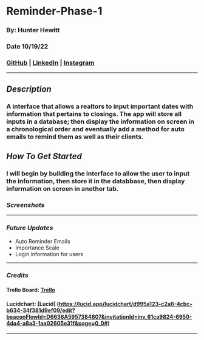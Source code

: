# Reminder-Phase-1

### By: Hunter Hewitt

### Date 10/19/22

### [GitHub](https://github.com/HunterHewitt1) | [LinkedIn](https://www.linkedin.com/in/hunter-hewitt-03ba38223/) | [Instagram](https://www.instagram.com/thehunterhewitt/)

---

## **_Description_**

### A interface that allows a realtors to input important dates with information that pertains to closings. The app will store all inputs in a database; then display the information on screen in a chronological order and eventually add a method for auto emails to remind them as well as their clients.

## **_How To Get Started_**

### I will begin by building the interface to allow the user to input the information, then store it in the databbase, then display information on screen in another tab.

### **_Screenshots_**

---

### **_Future Updates_**

- Auto Reminder Emails
- Importance Scale
- Login information for users

---

### **_Credits_**

#### Trello Board: [Trello](https://trello.com/b/xcjPwOVw/reminder-database)

#### Lucidchart: [Lucid] (https://lucid.app/lucidchart/d995a123-c2a6-4cbc-b634-34f381d9ef09/edit?beaconFlowId=D6636A5957384807&invitationId=inv_61ca9824-6950-4da4-a8a3-1aa02605e31f&page=0_0#)

---
